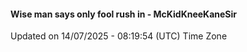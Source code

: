 #### Wise man says only fool rush in - McKidKneeKaneSir
Updated on 14/07/2025 - 08:19:54 (UTC) Time Zone
